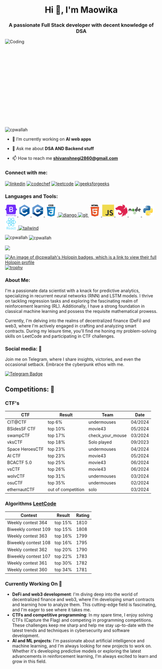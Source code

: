 <h1 align="center">Hi 👋, I'm Maowika</h1>
<h3 align="center">A passionate Full Stack developer with decent knowledge of DSA</h3>
<img align="right" alt="Coding" width="550" height="290" src="https://user-images.githubusercontent.com/10498744/210012254-234538ff-d198-48aa-8964-37e6fd45d227.gif">
<p align="left"> <img src="https://komarev.com/ghpvc/?username=cpwallah&label=Profile%20views&color=0e75b6&style=flat" alt="cpwallah" /> </p>

- 🔭 I’m currently working on **AI web apps**

- 💬 Ask me about **DSA AND Backend stuff**

- 📫 How to reach me **shivanshnegi2860@gmail.com**

<h3 align="left">Connect with me:</h3>
<p align="left">
<a href="https://linkedin.com/in/shivansh-42761122a/" target="blank"><img align="center" src="https://raw.githubusercontent.com/rahuldkjain/github-profile-readme-generator/master/src/images/icons/Social/linked-in-alt.svg" alt="linkedin" height="30" width="40" /></a>
<a href="https://www.codechef.com/users/cp_wallah" target="blank"><img align="center" src="https://cdn.jsdelivr.net/npm/simple-icons@3.1.0/icons/codechef.svg" alt="codechef" height="30" width="40" /></a>
<a href="https://leetcode.com/cp_wallah/" target="blank"><img align="center" src="https://raw.githubusercontent.com/rahuldkjain/github-profile-readme-generator/master/src/images/icons/Social/leet-code.svg" alt="leetcode" height="30" width="40" /></a>
<a href="https://auth.geeksforgeeks.org/user/shivanshnh8kw" target="blank"><img align="center" src="https://raw.githubusercontent.com/rahuldkjain/github-profile-readme-generator/master/src/images/icons/Social/geeks-for-geeks.svg" alt="geeksforgeeks" height="30" width="40" /></a>
</p>

<h3 align="left">Languages and Tools:</h3>
<p align="left"> 
  <a href="https://getbootstrap.com" target="_blank" rel="noreferrer"> 
    <img src="https://raw.githubusercontent.com/devicons/devicon/master/icons/bootstrap/bootstrap-plain-wordmark.svg" alt="bootstrap" width="40" height="40"/> 
  </a> 
  <a href="https://www.cprogramming.com/" target="_blank" rel="noreferrer"> 
    <img src="https://raw.githubusercontent.com/devicons/devicon/master/icons/c/c-original.svg" alt="c" width="40" height="40"/> 
  </a> 
  <a href="https://www.w3schools.com/cpp/" target="_blank" rel="noreferrer"> 
    <img src="https://raw.githubusercontent.com/devicons/devicon/master/icons/cplusplus/cplusplus-original.svg" alt="cplusplus" width="40" height="40"/> 
  </a> 
  <a href="https://www.w3schools.com/css/" target="_blank" rel="noreferrer"> 
    <img src="https://raw.githubusercontent.com/devicons/devicon/master/icons/css3/css3-original-wordmark.svg" alt="css3" width="40" height="40"/> 
  </a> 
  <a href="https://www.djangoproject.com/" target="_blank" rel="noreferrer"> 
    <img src="https://cdn.worldvectorlogo.com/logos/django.svg" alt="django" width="40" height="40"/> 
  </a> 
  <a href="https://git-scm.com/" target="_blank" rel="noreferrer"> 
    <img src="https://www.vectorlogo.zone/logos/git-scm/git-scm-icon.svg" alt="git" width="40" height="40"/> 
  </a> 
  <a href="https://www.w3.org/html/" target="_blank" rel="noreferrer"> 
    <img src="https://raw.githubusercontent.com/devicons/devicon/master/icons/html5/html5-original-wordmark.svg" alt="html5" width="40" height="40"/> 
  </a> 
  <a href="https://developer.mozilla.org/en-US/docs/Web/JavaScript" target="_blank" rel="noreferrer"> 
    <img src="https://raw.githubusercontent.com/devicons/devicon/master/icons/javascript/javascript-original.svg" alt="javascript" width="40" height="40"/> 
  </a> 
  <a href="https://nestjs.com/" target="_blank" rel="noreferrer"> 
    <img src="https://raw.githubusercontent.com/devicons/devicon/master/icons/nestjs/nestjs-plain.svg" alt="nestjs" width="40" height="40"/> 
  </a> 
  <a href="https://nodejs.org" target="_blank" rel="noreferrer"> 
    <img src="https://raw.githubusercontent.com/devicons/devicon/master/icons/nodejs/nodejs-original-wordmark.svg" alt="nodejs" width="40" height="40"/> 
  </a> 
  <a href="https://www.python.org" target="_blank" rel="noreferrer"> 
    <img src="https://raw.githubusercontent.com/devicons/devicon/master/icons/python/python-original.svg" alt="python" width="40" height="40"/> 
  </a> 
  <a href="https://reactjs.org/" target="_blank" rel="noreferrer"> 
    <img src="https://raw.githubusercontent.com/devicons/devicon/master/icons/react/react-original-wordmark.svg" alt="react" width="40" height="40"/> 
  </a> 
  <a href="https://tailwindcss.com/" target="_blank" rel="noreferrer"> 
    <img src="https://www.vectorlogo.zone/logos/tailwindcss/tailwindcss-icon.svg" alt="tailwind" width="40" height="40"/> 
  </a> 
</p>

<p><img align="left" src="https://github-readme-stats.vercel.app/api/top-langs?username=cpwallah&show_icons=true&locale=en&layout=compact" alt="cpwallah" /></p>

<p>&nbsp;<img align="center" src="https://github-readme-stats.vercel.app/api?username=cpwallah&show_icons=true&locale=en" alt="cpwallah" /></p>

<p><img align="center" src="https://github-readme-streak-stats.herokuapp.com/?user=cpwallah&" /></p>

[![An image of @cpwallah's Holopin badges, which is a link to view their full Holopin profile](https://holopin.me/cpwallah)](https://holopin.io/@cpwallah)
[![trophy](https://github-profile-trophy.vercel.app/?username=cpwallah&title=Stars,Followers,Commits,Repositories,MultipleLang,PullRequest&theme=onedark)](https://github.com/ryo-ma/github-profile-trophy)

### About Me:    
I'm a passionate data scientist with a knack for predictive analytics, specializing in recurrent neural networks (RNN) and LSTM models. I thrive on tackling regression tasks and exploring the fascinating realm of reinforcement learning (RL). Additionally, I have a strong foundation in classical machine learning and possess the requisite mathematical prowess.

Currently, I'm delving into the realms of decentralized finance (DeFi) and web3, where I'm actively engaged in crafting and analyzing smart contracts. During my leisure time, you'll find me honing my problem-solving skills on LeetCode and participating in CTF challenges.

### Social media: 📡    
Join me on Telegram, where I share insights, victories, and even the occasional setback. Embrace the cyberpunk ethos with me. 

[![Telegram Badge](https://img.shields.io/badge/Telegram-blue?style=for-the-badge&logo=telegram&logoColor=white)](https://t.me/from_the_teapot_to_the_investor)

## Competitions: 🥇

### CTF's

| CTF | Result | Team | Date |
|-----|--------|------|------|
| CIT@CTF | top 6% | undermouses | 04/2024 |
| BSidesSF CTF | top 10% | movie43 | 05/2024 |
| swampCTF | top 17% | check_your_mouse | 03/2024 |
| vksCTF | top 18% | Solo played | 09/2023 |
| Space HeroesCTF | top 23% | undermouses | 04/2024 |
| AI CTF | top 23% | movie43 | 05/2024 |
| BCACTF 5.0 | top 25% | movie43 | 06/2024 |
| vsCTF | top 26% | movie43 | 06/2024 |
| wolvCTF | top 31% | undermouses | 03/2024 |
| osuCTF | top 35% | undermouses | 02/2024 |
| ethernautCTF | out of competition | solo | 03/2024 |

### Algorithms [LeetCode](https://leetcode.com/)

| Contest | Result | Rating |
|---------|--------|--------|
| Weekly contest 364 | top 15% | 1810 |
| Biweekly contest 109 | top 15% | 1808 |
| Weekly contest 363 | top 16% | 1799 |
| Biweekly contest 108 | top 16% | 1795 |
| Weekly contest 362 | top 20% | 1790 |
| Biweekly contest 107 | top 22% | 1783 |
| Weekly contest 361 | top 30% | 1782 |
| Weekly contest 360 | top 34% | 1781 |

### Currently Working On 🔭
- **DeFi and web3 development**: I'm diving deep into the world of decentralized finance and web3, where I'm developing smart contracts and learning how to analyze them. This cutting-edge field is fascinating, and I'm eager to see where it takes me.
- **CTFs and competitive programming**: In my spare time, I enjoy solving CTFs (Capture the Flag) and competing in programming competitions. These challenges keep me sharp and help me stay up-to-date with the latest trends and techniques in cybersecurity and software development.
- **AI and ML projects**: I'm passionate about artificial intelligence and machine learning, and I'm always looking for new projects to work on. Whether it's developing predictive models or exploring the latest advancements in reinforcement learning, I'm always excited to learn and grow in this field.

